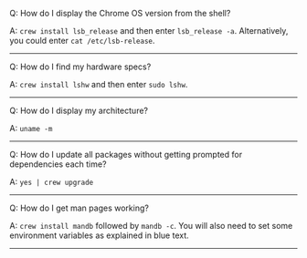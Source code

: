 Q: How do I display the Chrome OS version from the shell?

A: `crew install lsb_release` and then enter `lsb_release -a`.  Alternatively, you could enter `cat /etc/lsb-release`.
***
Q: How do I find my hardware specs?

A: `crew install lshw` and then enter `sudo lshw`.
***
Q: How do I display my architecture?

A: `uname -m`
***
Q: How do I update all packages without getting prompted for dependencies each time?

A: `yes | crew upgrade`
***
Q: How do I get man pages working?

A: `crew install mandb` followed by `mandb -c`.  You will also need to set some environment variables as explained in blue text.
***
